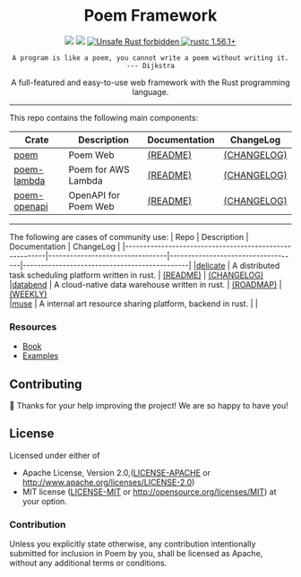 <h1 align="center">Poem Framework</h1>

<div align="center">
  <!-- CI -->
  <img src="https://github.com/poem-web/poem/workflows/CI/badge.svg" />
  <!-- codecov -->
  <img src="https://codecov.io/gh/poem-web/poem/branch/master/graph/badge.svg" />
  <a href="https://github.com/rust-secure-code/safety-dance/">
    <img src="https://img.shields.io/badge/unsafe-forbidden-success.svg?style=flat-square"
      alt="Unsafe Rust forbidden" />
  </a>
  <a href="https://blog.rust-lang.org/2021/11/01/Rust-1.56.1.html">
    <img src="https://img.shields.io/badge/rustc-1.56.1+-ab6000.svg"
      alt="rustc 1.56.1+" />
  </a>
</div>
<p align="center"><code>A program is like a poem, you cannot write a poem without writing it. --- Dijkstra</code></p>
<p align="center"> A full-featured and easy-to-use web framework with the Rust programming language.</p>

***

This repo contains the following main components:

| Crate                                                  | Description                     | Documentation                      | ChangeLog                                    |
|--------------------------------------------------------|---------------------------------|------------------------------------|----------------------------------------------|
|[poem](https://crates.io/crates/poem)                   | Poem Web                        | [(README)](poem/README.md)         | [(CHANGELOG)](poem/CHANGELOG.md)             |
|[poem-lambda](https://crates.io/crates/poem-lambda)     | Poem for AWS Lambda             | [(README)](poem-lambda/README.md)  | [(CHANGELOG)](poem-lambda/CHANGELOG.md)      |
|[poem-openapi](https://crates.io/crates/poem-openapi)   | OpenAPI for Poem Web            | [(README)](poem-openapi/README.md) | [(CHANGELOG)](poem-openapi/CHANGELOG.md)     |

***

The following are cases of community use:
| Repo                                                  | Description                     | Documentation                      | ChangeLog                                    |
|--------------------------------------------------------|---------------------------------|------------------------------------|----------------------------------------------|
|[delicate](https://github.com/BinChengZhao/delicate)                   | A distributed task scheduling platform written in rust. | [(README)](https://delicate-rs.github.io/Roadmap.html)         | [(CHANGELOG)](https://github.com/BinChengZhao/delicate/blob/main/CHANGELOG.md)             
|[databend](https://github.com/datafuselabs/databend)                   | A cloud-native data warehouse written in rust. | [(ROADMAP)](https://github.com/datafuselabs/databend/issues/746)         | [(WEEKLY)](https://github.com/datafuselabs/weekly)  
|[muse](https://leihuo.163.com/)                                        | A internal art resource sharing platform, backend in rust. | |

### Resources

- [Book](https://poem.rs)
- [Examples](https://github.com/poem-web/poem/tree/master/examples)

## Contributing

:balloon: Thanks for your help improving the project! We are so happy to have you!


## License

Licensed under either of

* Apache License, Version 2.0,([LICENSE-APACHE](./LICENSE-APACHE) or http://www.apache.org/licenses/LICENSE-2.0)
* MIT license ([LICENSE-MIT](./LICENSE-MIT) or http://opensource.org/licenses/MIT)
  at your option.

### Contribution

Unless you explicitly state otherwise, any contribution intentionally submitted for inclusion in Poem by you, shall be licensed as Apache, without any additional terms or conditions.
